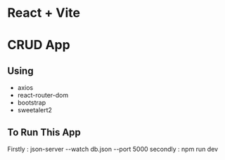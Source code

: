 # React + Vite
# CRUD App

## Using 
- axios
- react-router-dom
- bootstrap
- sweetalert2

## To Run This App
Firstly : json-server --watch db.json --port 5000
secondly : npm run dev
